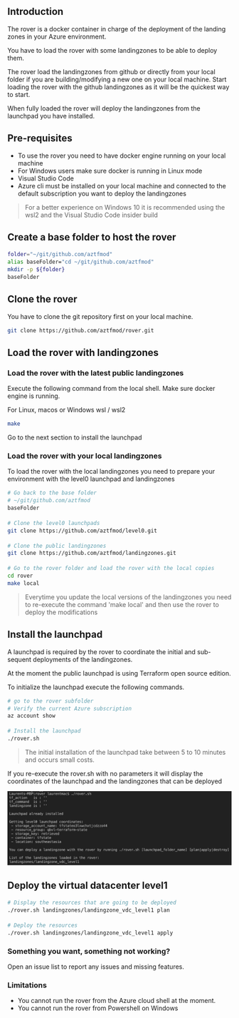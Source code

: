 ## Introduction
The rover is a docker container in charge of the deployment of the landing zones in your Azure environment.

You have to load the rover with some landingzones to be able to deploy them.

The rover load the landingzones from github or directly from your local folder if you are building/modifying a new one on your local machine. Start loading the rover with the github landingzones as it will be the quickest way to start.

When fully loaded the rover will deploy the landingzones from the launchpad you have installed. 

## Pre-requisites
* To use the rover you need to have docker engine running on your local machine
* For Windows users make sure docker is running in Linux mode
* Visual Studio Code
* Azure cli must be installed on your local machine and connected to the default subscription you want to deploy the landingzones

> For a better experience on Windows 10 it is recommended using the wsl2 and the Visual Studio Code insider build

## Create a base folder to host the rover

```bash
folder="~/git/github.com/aztfmod"
alias baseFolder="cd ~/git/github.com/aztfmod"
mkdir -p ${folder}
baseFolder
```

## Clone the rover

You have to clone the git repository first on your local machine.

```bash
git clone https://github.com/aztfmod/rover.git
```

## Load the rover with landingzones

### Load the rover with the latest public landingzones

Execute the following command from the local shell. Make sure docker engine is running.

For Linux, macos or Windows wsl / wsl2
```bash
make
```
Go to the next section to install the launchpad

### Load the rover with your local landingzones

To load the rover with the local landingzones you need to prepare your environment with the level0 launchpad and landingzones 
```bash
# Go back to the base folder
# ~/git/github.com/aztfmod
baseFolder

# Clone the level0 launchpads
git clone https://github.com/aztfmod/level0.git

# Clone the public landingzones
git clone https://github.com/aztfmod/landingzones.git

# Go to the rover folder and load the rover with the local copies
cd rover
make local
```

> Everytime you update the local versions of the landingzones you need to re-execute the command 'make local' and then use the rover to deploy the modifications

## Install the launchpad
A launchpad is required by the rover to coordinate the initial and sub-sequent deployments of the landingzones.

At the moment the public launchpad is using Terraform open source edition.

To initialize the launchpad execute the following commands.

```bash
# go to the rover subfolder
# Verify the current Azure subscription
az account show

# Install the launchpad
./rover.sh
```
> The initial installation of the launchpad take between 5 to 10 minutes and occurs small costs.

If you re-execute the rover.sh with no parameters it will display the coordinates of the launchpad and the landingzones that can be deployed

![install_launchpad](/images/install_launchpad.png)

## Deploy the virtual datacenter level1
```bash
# Display the resources that are going to be deployed
./rover.sh landingzones/landingzone_vdc_level1 plan

# Deploy the resources
./rover.sh landingzones/landingzone_vdc_level1 apply

```

### Something you want, something not working?
Open an issue list to report any issues and missing features.

### Limitations

* You cannot run the rover from the Azure cloud shell at the moment.
* You cannot run the rover from Powershell on Windows